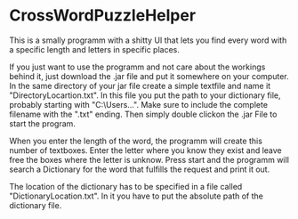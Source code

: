 # CrossWordPuzzleHelper

This is a smally programm with a shitty UI that lets you find every word with a specific length and letters in specific places.

If you just want to use the programm and not care about the workings behind it, just download the .jar file and put it somewhere on your computer. In the same directory of your jar file create a simple textfile and name it "DirectoryLocartion.txt". In this file you put the path to your dictionary file, probably starting with "C:\Users\...". Make sure to include the complete filename with the ".txt" ending. Then simply double clickon the .jar File to start the program.

When you enter the length of the word, the programm will create this number of textboxes. Enter the letter where you know they exist and leave free the boxes where the letter is unknow. Press start and the programm will search a Dictionary for the word that fulfills the request and print it out.

The location of the dictionary has to be specified in a file called "DictionaryLocation.txt". In it you have to put the absolute path of the dictionary file.
